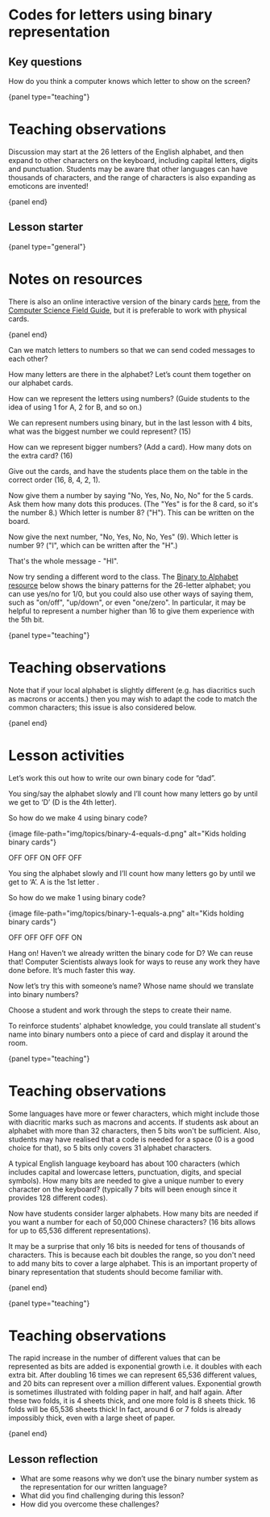 # Codes for letters using binary representation

## Key questions

How do you think a computer knows which letter to show on the screen?

{panel type="teaching"}

# Teaching observations

Discussion may start at the 26 letters of the English alphabet, and then expand to other characters on the keyboard, including capital letters, digits and punctuation.
Students may be aware that other languages can have thousands of characters, and the range of characters is also expanding as emoticons are invented!

{panel end}

## Lesson starter

{panel type="general"}

# Notes on resources

There is also an online interactive version of the binary cards [here](http://www.csfieldguide.org.nz/en/interactives/binary-cards/index.html?digits=8), from the [Computer Science Field Guide](http://www.csfieldguide.org.nz/), but it is preferable to work with physical cards.

{panel end}

Can we match letters to numbers so that we can send coded messages to each other?

How many letters are there in the alphabet?
Let’s count them together on our alphabet cards.

How can we represent the letters using numbers?
(Guide students to the idea of using 1 for A, 2 for B, and so on.)

We can represent numbers using binary, but in the last lesson with 4 bits, what was the biggest number we could represent? (15)

How can we represent bigger numbers? (Add a card).
How many dots on the extra card? (16)

Give out the cards, and have the students place them on the table in the correct order (16, 8, 4, 2, 1).

Now give them a number by saying "No, Yes, No, No, No" for the 5 cards. Ask them how many dots this produces.
(The "Yes" is for the 8 card, so it's the number 8.)
Which letter is number 8? ("H").
This can be written on the board.

Now give the next number, "No, Yes, No, No, Yes" (9).
Which letter is number 9?
("I", which can be written after the "H".)

That's the whole message - "HI".

Now try sending a different word to the class.
The [Binary to Alphabet resource]('resources:resource' 'binary-to-alphabet') below shows the binary patterns for the 26-letter alphabet; you can use yes/no for 1/0, but you could also use other ways of saying them, such as "on/off", "up/down", or even "one/zero".
In particular, it may be helpful to represent a number higher than 16 to give them experience with the 5th bit.

{panel type="teaching"}

# Teaching observations

Note that if your local alphabet is slightly different (e.g. has diacritics such as macrons or accents.) then you may wish to adapt the code to match the common characters; this issue is also considered below.

{panel end}

# Lesson activities

Let’s work this out how to write our own binary code for “dad”.

You sing/say the alphabet slowly and I’ll count how many letters go by until we get to ‘D’ (D is the 4th letter).

So how do we make 4 using binary code?

{image file-path="img/topics/binary-4-equals-d.png" alt="Kids holding binary cards"}

OFF OFF ON OFF OFF

You sing the alphabet slowly and I’ll count how many letters go by until we get to ‘A’.
A is the 1st letter .

So how do we make 1 using binary code?

{image file-path="img/topics/binary-1-equals-a.png" alt="Kids holding binary cards"}

OFF OFF OFF OFF ON

Hang on!
Haven’t we already written the binary code for D? We can reuse that!
Computer Scientists always look for ways to reuse any work they have done before. It’s much faster this way.

Now let’s try this with someone’s name?
Whose name should we translate into binary numbers?

Choose a student and work through the steps to create their name.

To reinforce students' alphabet knowledge, you could translate all student's name into binary numbers onto a piece of card and display it around the room.

{panel type="teaching"}

# Teaching observations

Some languages have more or fewer characters, which might include those with diacritic marks such as macrons and accents.
If students ask about an alphabet with more than 32 characters, then 5 bits won't be sufficient.
Also, students may have realised that a code is needed for a space (0 is a good choice for that), so 5 bits only covers 31 alphabet characters.

A typical English language keyboard has about 100 characters (which includes capital and lowercase letters, punctuation, digits, and special symbols).
How many bits are needed to give a unique number to every character on the keyboard?
(typically 7 bits will been enough since it provides 128 different codes).

Now have students consider larger alphabets.
How many bits are needed if you want a number for each of 50,000 Chinese characters?
(16 bits allows for up to 65,536 different representations).

It may be a surprise that only 16 bits is needed for tens of thousands of characters.
This is because each bit doubles the range, so you don't need to add many bits to cover a large alphabet.
This is an important property of binary representation that students should become familiar with.

{panel end}

{panel type="teaching"}

# Teaching observations

The rapid increase in the number of different values that can be represented as bits are added is exponential growth i.e. it doubles with each extra bit.
After doubling 16 times we can represent 65,536 different values, and 20 bits can represent over a million different values.
Exponential growth is sometimes illustrated with folding paper in half, and half again.
After these two folds, it is 4 sheets thick, and one more fold is 8 sheets thick. 16 folds will be 65,536 sheets thick!
In fact, around 6 or 7 folds is already impossibly thick, even with a large sheet of paper.

{panel end}

## Lesson reflection

-   What are some reasons why we don’t use the binary number system as the representation for our written language?
-   What did you find challenging during this lesson?
-   How did you overcome these challenges?
